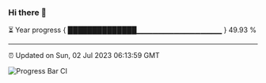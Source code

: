 ### Hi there 👋

⏳ Year progress { ██████████████▁▁▁▁▁▁▁▁▁▁▁▁▁▁▁▁ } 49.93 %

---

⏰ Updated on Sun, 02 Jul 2023 06:13:59 GMT

![Progress Bar CI](https://github.com/liununu/liununu/workflows/Progress%20Bar%20CI/badge.svg)
